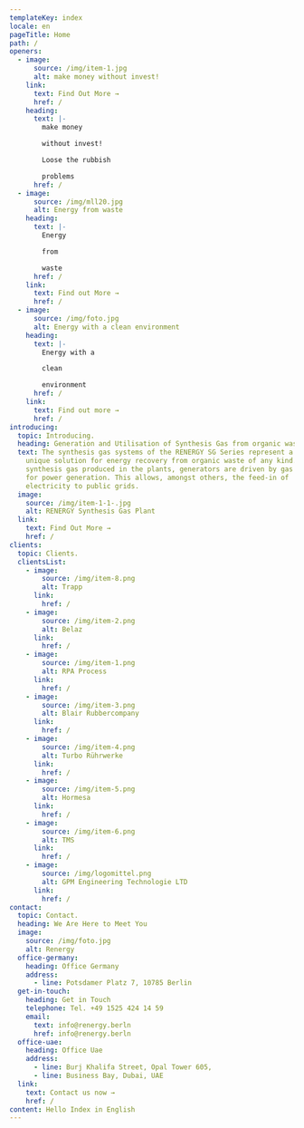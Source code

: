 ```yaml
---
templateKey: index
locale: en
pageTitle: Home
path: /
openers:
  - image:
      source: /img/item-1.jpg
      alt: make money without invest!
    link:
      text: Find Out More →
      href: /
    heading:
      text: |-
        make money 

        without invest!

        Loose the rubbish 

        problems
      href: /
  - image:
      source: /img/mll20.jpg
      alt: Energy from waste
    heading:
      text: |-
        Energy

        from

        waste
      href: /
    link:
      text: Find out More →
      href: /
  - image:
      source: /img/foto.jpg
      alt: Energy with a clean environment
    heading:
      text: |-
        Energy with a 

        clean

        environment
      href: /
    link:
      text: Find out more →
      href: /
introducing:
  topic: Introducing.
  heading: Generation and Utilisation of Synthesis Gas from organic waste
  text: The synthesis gas systems of the RENERGY SG Series represent a world-wide
    unique solution for energy recovery from organic waste of any kind. With the
    synthesis gas produced in the plants, generators are driven by gas engines
    for power generation. This allows, amongst others, the feed-in of
    electricity to public grids.
  image:
    source: /img/item-1-1-.jpg
    alt: RENERGY Synthesis Gas Plant
  link:
    text: Find Out More →
    href: /
clients:
  topic: Clients.
  clientsList:
    - image:
        source: /img/item-8.png
        alt: Trapp
      link:
        href: /
    - image:
        source: /img/item-2.png
        alt: Belaz
      link:
        href: /
    - image:
        source: /img/item-1.png
        alt: RPA Process
      link:
        href: /
    - image:
        source: /img/item-3.png
        alt: Blair Rubbercompany
      link:
        href: /
    - image:
        source: /img/item-4.png
        alt: Turbo Rührwerke
      link:
        href: /
    - image:
        source: /img/item-5.png
        alt: Hormesa
      link:
        href: /
    - image:
        source: /img/item-6.png
        alt: TMS
      link:
        href: /
    - image:
        source: /img/logomittel.png
        alt: GPM Engineering Technologie LTD
      link:
        href: /
contact:
  topic: Contact.
  heading: We Are Here to Meet You
  image:
    source: /img/foto.jpg
    alt: Renergy
  office-germany:
    heading: Office Germany
    address:
      - line: Potsdamer Platz 7, 10785 Berlin
  get-in-touch:
    heading: Get in Touch
    telephone: Tel. +49 1525 424 14 59
    email:
      text: info@renergy.berln
      href: info@renergy.berln
  office-uae:
    heading: Office Uae
    address:
      - line: Burj Khalifa Street, Opal Tower 605,
      - line: Business Bay, Dubai, UAE
  link:
    text: Contact us now →
    href: /
content: Hello Index in English
---
```

